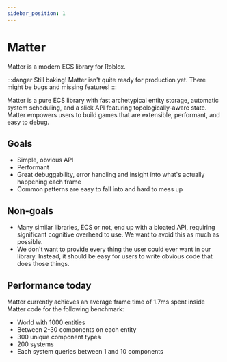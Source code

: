 ```yaml
---
sidebar_position: 1
---
```


# Matter

Matter is a modern ECS library for Roblox.

:::danger Still baking!
Matter isn't quite ready for production yet. There might be bugs and missing features!
:::

Matter is a pure ECS library with fast archetypical entity storage, automatic system scheduling, and a slick API featuring topologically-aware state. Matter empowers users to build games that are extensible, performant, and easy to debug.

## Goals

- Simple, obvious API
- Performant
- Great debuggability, error handling and insight into what's actually happening each frame
- Common patterns are easy to fall into and hard to mess up

## Non-goals

- Many similar libraries, ECS or not, end up with a bloated API, requiring significant cognitive overhead to use. We want to avoid this as much as possible.
- We don't want to provide every thing the user could ever want in our library. Instead, it should be easy for users to write obvious code that does those things.

## Performance today

Matter currently achieves an average frame time of 1.7ms spent inside Matter code for the following benchmark:

- World with 1000 entities
- Between 2-30 components on each entity
- 300 unique component types
- 200 systems
- Each system queries between 1 and 10 components
